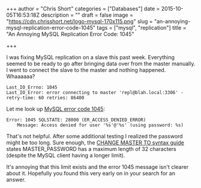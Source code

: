 +++
author = "Chris Short"
categories = ["Databases"]
date = 2015-10-05T16:53:18Z
description = ""
draft = false
image = "https://cdn.chrisshort.net/logo-mysql-170x115.png"
slug = "an-annoying-mysql-replication-error-code-1045"
tags = ["mysql", "replication"]
title = "An Annoying MySQL Replication Error Code: 1045"

+++

I was fixing MySQL replication on a slave this past week. Everything seemed to be ready to go after bringing data over from the master manually. I went to connect the slave to the master and nothing happened.  Whaaaaaa?

<pre><code class="language-bash">Last_IO_Errno: 1045
Last_IO_Error: error connecting to master 'repl@blah.local:3306' - retry-time: 60 retries: 86400</code></pre>

<script async src="//pagead2.googlesyndication.com/pagead/js/adsbygoogle.js"></script>
<!-- chrisshort.net Responsive -->
<ins class="adsbygoogle"
     style="display:block"
     data-ad-client="ca-pub-8972983586873269"
     data-ad-slot="1297095894"
     data-ad-format="auto"></ins>
<script>
   (adsbygoogle = window.adsbygoogle || []).push({});
</script>

Let me look up [MySQL error code 1045](https://dev.mysql.com/doc/refman/5.6/en/error-messages-server.html#error_er_access_denied_error):

<pre><code class="language-bash">Error: 1045 SQLSTATE: 28000 (ER_ACCESS_DENIED_ERROR)
    Message: Access denied for user '%s'@'%s' (using password: %s)</code></pre>

That's not helpful. After some additional testing I realized the password might be too long. Sure enough, the [CHANGE MASTER TO syntax guide](https://dev.mysql.com/doc/refman/5.6/en/change-master-to.html) states MASTER_PASSWORD has a maximum length of 32 characters (despite the MySQL client having a longer limit).

It's annoying that this limit exists and the error 1045 message isn't clearer about it. Hopefully you found this very early on in your search for an answer.